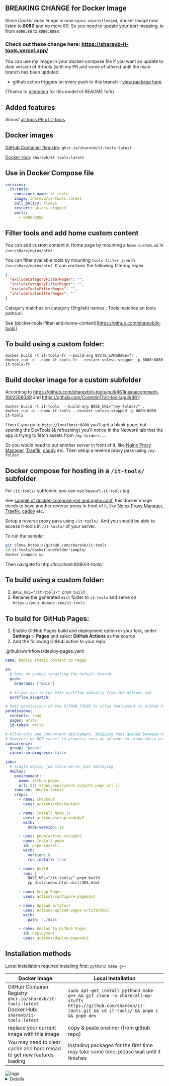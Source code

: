 ## BREAKING CHANGE for Docker Image

Since *Docker base image* is now `nginx-unpriviledged`, docker image now listen to **8080** and no more 80. So you need to update your port mapping, ie from `8080:80` to `8080:8080`.

### Check out these change here: <https://sharevb-it-tools.vercel.app/>

You can use my image in your docker-compose file if you want an update to date version of it-tools (with my PR and some of others) until the main branch has been updated.

- github action triggers on every push to this branch - [view package here](https://github.com/sharevb/it-tools/pkgs/container/it-tools)

(Thanks to [gitmotion](https://github.com/gitmotion/it-tools) for this model of README fork)

## Added features

Almost [all tools PR of it-tools](https://github.com/sharevb/it-tools/pulls).

## Docker images

[GitHub Container Registry](https://github.com/sharevb/it-tools/pkgs/container/it-tools): `ghcr.io/sharevb/it-tools:latest`

[Docker Hub](https://hub.docker.com/r/sharevb/it-tools): `sharevb/it-tools:latest`

## Use in Docker Compose file

```yml
services:
  it-tools:
    container_name: it-tools
    image: sharevb/it-tools:latest
    pull_policy: always
    restart: unless-stopped
    ports:
      - 8080:8080
```

## Filter tools and add home custom content

You can add custom content in Home page by mounting a `home.custom.md` in `/usr/share/nginx/html`.

You can filter available tools by mounting `tools-filter.json` in `/usr/share/nginx/html`. It can contains the following filtering regex:
```json
{
  "excludeCategoryFilterRegex": "",
  "includeCategoryFilterRegex": "",
  "excludeToolsFilterRegex": "",
  "includeToolsFilterRegex": ""
}
```
Category matches on category (English) names ; Tools matches on tools path/url.

See (docker-tools-filter-and-home-content)[https://github.com/sharevb/it-tools]

## To build using a custom folder:

```
docker build -t it-tools-fr --build-arg BVITE_LANGUAGE=fr .
docker run -d --name it-tools-fr --restart unless-stopped -p 8080:8080 it-tools-fr
```

## Build docker image for a custom subfolder

According to https://github.com/sharevb/it-tools/pull/461#issuecomment-1602506049 and https://github.com/CorentinTh/it-tools/pull/461:
```
docker build -t it-tools  --build-arg BASE_URL="/my-folder/" .
docker run -d --name it-tools --restart unless-stopped -p 8080:8080 it-tools
```

Then if you go to `http://localhost:8080` you'll get a blank page, but opening the DevTools (& refreshing) you'll notice in the Network tab that the app is trying to fetch assets from `/my-folder/...`

So you would need to put another server in front of it, like [Nginx Proxy Manager](https://nginxproxymanager.com/), [Traefik](https://traefik.io/traefik/), [caddy](https://caddyserver.com/) etc. Then setup a reverse proxy pass using `/my-folder`

## Docker compose for hosting in a `/it-tools/` subfolder

For `/it-tools/` subfolder, you can use `baseurl-it-tools` tag.

See [sample of docker-compose.yml and nginx.conf](https://github.com/sharevb/it-tools/docker-subfolder-sample), this docker image needs to have another reverse proxy in front of it, like [Nginx Proxy Manager](https://nginxproxymanager.com/), [Traefik](https://traefik.io/traefik/), [caddy](https://caddyserver.com/) etc. 

Setup a reverse proxy pass using `/it-tools/`. And you should be able to access it-tools in `/it-tools/` of your server.

To run the sample:

```bash
git clone https://github.com/sharevb/it-tools
cd it-tools/docker-subfolder-sample/
docker compose up
```

Then navigate to http://localhost:8080/it-tools/

## To build using a custom folder:

1. `BASE_URL="/it-tools/" pnpm build`
2. Rename the generated `dist` folder to `it-tools` and serve on `https://your-domain.com/it-tools`

## To build for GitHub Pages:

1. Enable GitHub Pages build and deployment option in your fork, under **Settings** > **Pages** and select **GitHub Actions** as the source
2. Add the following GitHub action to your repo:

.github/workflows/deploy-pages.yaml
```yaml
name: Deploy static content to Pages

on:
  # Runs on pushes targeting the default branch
  push:
    branches: ["main"]

  # Allows you to run this workflow manually from the Actions tab
  workflow_dispatch:

# Sets permissions of the GITHUB_TOKEN to allow deployment to GitHub Pages
permissions:
  contents: read
  pages: write
  id-token: write

# Allow only one concurrent deployment, skipping runs queued between the run in-progress and latest queued.
# However, do NOT cancel in-progress runs as we want to allow these production deployments to complete.
concurrency:
  group: "pages"
  cancel-in-progress: false

jobs:
  # Single deploy job since we're just deploying
  deploy:
    environment:
      name: github-pages
      url: ${{ steps.deployment.outputs.page_url }}
    runs-on: ubuntu-latest
    steps:
      - name: Checkout
        uses: actions/checkout@v3

      - name: Install Node.js
        uses: actions/setup-node@v3
        with:
          node-version: 18

      - uses: pnpm/action-setup@v2
        name: Install pnpm
        id: pnpm-install
        with:
          version: 8
          run_install: true

      - name: Build
        run: |
          BASE_URL="/it-tools/" pnpm build
          cp dist/index.html dist/404.html

      - name: Setup Pages
        uses: actions/configure-pages@v3

      - name: Upload artifact
        uses: actions/upload-pages-artifact@v1
        with:
          path: './dist'

      - name: Deploy to GitHub Pages
        id: deployment
        uses: actions/deploy-pages@v2
```

## Installation methods

Local installation required installing first: `python3 make g++`

| Docker Image                            | Local Installation                                                                                                          |
|-----------------------------------------|-----------------------------------------------------------------------------------------------------------------------------|
| GitHub Container Registry: <span title="triple click me!">`ghcr.io/sharevb/it-tools:latest`</span><br/>Docker Hub: <span title="triple click me!">`sharevb/it-tools:latest`</span> | <span title="triple click me!">`sudo apt-get install python3 make g++ && git clone -b chore/all-my-stuffs https://github.com/sharevb/it-tools.git && cd it-tools/ && pnpm i && pnpm dev`</span> |
| replace your current image with this image | copy & paste oneliner (from github repo) |
| You may need to clear cache and hard reload to get new features loading | Installing packages for the first time may take some time; please wait until it finishes |

<picture>
    <source srcset="./.github/logo-dark.png" media="(prefers-color-scheme: light)">
    <source srcset="./.github/logo-white.png" media="(prefers-color-scheme: dark)">
    <img src="./.github/logo-dark.png" alt="logo">
</picture>

<details>

Useful tools for developer and people working in IT. [Have a look !](https://sharevb-it-tools.vercel.app).

## Functionalities and roadmap

Please check the [issues](https://github.com/sharevb/it-tools/issues) to see if some feature listed to be implemented.

You have an idea of a tool? Submit a [feature request](https://github.com/sharevb/it-tools/issues/new/choose)!

## Self host

Self host solutions for your homelab

**From docker hub:**

```sh
docker run -d --name it-tools --restart unless-stopped -p 8080:8080 corentinth/it-tools:latest
```

**From github packages:**

```sh
docker run -d --name it-tools --restart unless-stopped -p 8080:8080 ghcr.io/corentinth/it-tools:latest
```

**Other solutions:**

- [Cloudron](https://www.cloudron.io/store/tech.ittools.cloudron.html)
- [Tipi](https://www.runtipi.io/docs/apps-available)
- [Unraid](https://unraid.net/community/apps?q=it-tools)

## Contribute

### Recommended IDE Setup

[VSCode](https://code.visualstudio.com/) with the following extensions:

- [Volar](https://marketplace.visualstudio.com/items?itemName=Vue.volar) (and disable Vetur)
- [TypeScript Vue Plugin (Volar)](https://marketplace.visualstudio.com/items?itemName=Vue.vscode-typescript-vue-plugin).
- [ESLint](https://marketplace.visualstudio.com/items?itemName=dbaeumer.vscode-eslint)
- [i18n Ally](https://marketplace.visualstudio.com/items?itemName=lokalise.i18n-ally)

with the following settings:

```json
{
  "editor.formatOnSave": false,
  "editor.codeActionsOnSave": {
    "source.fixAll.eslint": true
  },
  "i18n-ally.localesPaths": ["locales", "src/tools/*/locales"],
  "i18n-ally.keystyle": "nested"
}
```

### Type Support for `.vue` Imports in TS

TypeScript cannot handle type information for `.vue` imports by default, so we replace the `tsc` CLI with `vue-tsc` for type checking. In editors, we need [TypeScript Vue Plugin (Volar)](https://marketplace.visualstudio.com/items?itemName=Vue.vscode-typescript-vue-plugin) to make the TypeScript language service aware of `.vue` types.

If the standalone TypeScript plugin doesn't feel fast enough to you, Volar has also implemented a [Take Over Mode](https://github.com/johnsoncodehk/volar/discussions/471#discussioncomment-1361669) that is more performant. You can enable it by the following steps:

1. Disable the built-in TypeScript Extension
   1. Run `Extensions: Show Built-in Extensions` from VSCode's command palette
   2. Find `TypeScript and JavaScript Language Features`, right click and select `Disable (Workspace)`
2. Reload the VSCode window by running `Developer: Reload Window` from the command palette.

### Project Setup

```sh
pnpm install
```

### Compile and Hot-Reload for Development

```sh
pnpm dev
```

### Type-Check, Compile and Minify for Production

```sh
pnpm build
```

### Run Unit Tests with [Vitest](https://vitest.dev/)

```sh
pnpm test
```

### Lint with [ESLint](https://eslint.org/)

```sh
pnpm lint
```

### Create a new tool

To create a new tool, there is a script that generate the boilerplate of the new tool, simply run:

```sh
pnpm run script:create:tool my-tool-name
```

It will create a directory in `src/tools` with the correct files, and a the import in `src/tools/index.ts`. You will just need to add the imported tool in the proper category and develop the tool.

## Contributors

Big thanks to all the people who have already contributed!

[![contributors](https://contrib.rocks/image?repo=corentinth/it-tools&refresh=1)](https://github.com/sharevb/it-tools/graphs/contributors)

## Credits

Coded with ❤️ by [Corentin Thomasset](https://corentin.tech?utm_source=it-tools&utm_medium=readme).

This project is continuously deployed using [vercel.com](https://vercel.com).

Contributor graph is generated using [contrib.rocks](https://contrib.rocks/preview?repo=corentinth/it-tools).

<a href="https://www.producthunt.com/posts/it-tools?utm_source=badge-featured&utm_medium=badge&utm_souce=badge-it&#0045;tools" target="_blank"><img src="https://api.producthunt.com/widgets/embed-image/v1/featured.svg?post_id=345793&theme=light" alt="IT&#0032;Tools - Collection&#0032;of&#0032;handy&#0032;online&#0032;tools&#0032;for&#0032;devs&#0044;&#0032;with&#0032;great&#0032;UX | Product Hunt" style="width: 250px; height: 54px;" width="250" height="54" /></a>
<a href="https://www.producthunt.com/posts/it-tools?utm_source=badge-top-post-badge&utm_medium=badge&utm_souce=badge-it&#0045;tools" target="_blank"><img src="https://api.producthunt.com/widgets/embed-image/v1/top-post-badge.svg?post_id=345793&theme=light&period=daily" alt="IT&#0032;Tools - Collection&#0032;of&#0032;handy&#0032;online&#0032;tools&#0032;for&#0032;devs&#0044;&#0032;with&#0032;great&#0032;UX | Product Hunt" style="width: 250px; height: 54px;" width="250" height="54" /></a>

## License

This project is under the [GNU GPLv3](LICENSE).

</details>